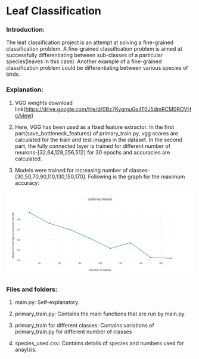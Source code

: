 # Leaf Classification

### Introduction:

The leaf classification project is an attempt at solving a fine-grained classification problem. A fine-grained classification problem is aimed at successfully differentiating between sub-classes of a particular species(leaves in this case). Another example of a fine-grained classification problem could be differentiating between various species of birds.

### Explanation:

1) VGG weights download link(https://drive.google.com/file/d/0Bz7KyqmuGsilT0J5dmRCM0ROVHc/view)

2) Here, VGG has been used as a fixed feature extractor. In the first part(save_bottleneck_features) of primary_train.py, vgg scores are calculated for the train and test images in the dataset. In the second part, the fully connected layer is trained for different number of neurons-[32,64,128,256,512] for 30 epochs and accuracies are calculated.

3) Models were trained for increasing number of classes- [30,50,70,90,110,130,150,170]. Following is the graph for the maximum accuracy:

![alt tag](https://github.com/srijan-mishra/Computer-Vision-Projects/blob/master/Projects/Leaf-Classification/graphs/Graph1.png)

### Files and folders:

1) main.py: Self-explanatory.

2) primary_train.py: Contains the main functions that are run by main.py.

3) primary_train for different classes: Contains variations of primary_train.py for different number of classes

4) species_used.csv: Contains details of species and numbers used for anaylsis.

